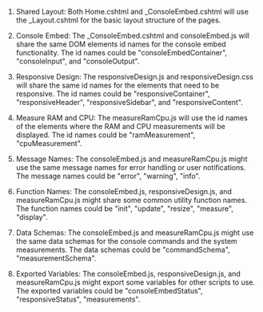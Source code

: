 1. Shared Layout: Both Home.cshtml and _ConsoleEmbed.cshtml will use the _Layout.cshtml for the basic layout structure of the pages.

2. Console Embed: The _ConsoleEmbed.cshtml and consoleEmbed.js will share the same DOM elements id names for the console embed functionality. The id names could be "consoleEmbedContainer", "consoleInput", and "consoleOutput".

3. Responsive Design: The responsiveDesign.js and responsiveDesign.css will share the same id names for the elements that need to be responsive. The id names could be "responsiveContainer", "responsiveHeader", "responsiveSidebar", and "responsiveContent".

4. Measure RAM and CPU: The measureRamCpu.js will use the id names of the elements where the RAM and CPU measurements will be displayed. The id names could be "ramMeasurement", "cpuMeasurement".

5. Message Names: The consoleEmbed.js and measureRamCpu.js might use the same message names for error handling or user notifications. The message names could be "error", "warning", "info".

6. Function Names: The consoleEmbed.js, responsiveDesign.js, and measureRamCpu.js might share some common utility function names. The function names could be "init", "update", "resize", "measure", "display".

7. Data Schemas: The consoleEmbed.js and measureRamCpu.js might use the same data schemas for the console commands and the system measurements. The data schemas could be "commandSchema", "measurementSchema".

8. Exported Variables: The consoleEmbed.js, responsiveDesign.js, and measureRamCpu.js might export some variables for other scripts to use. The exported variables could be "consoleEmbedStatus", "responsiveStatus", "measurements".